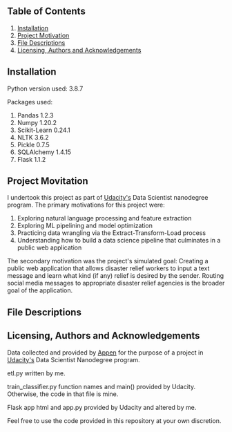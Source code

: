 ## Table of Contents

1. [Installation](#installation)
2. [Project Motivation](#motivation)
3. [File Descriptions](#files)
4. [Licensing, Authors and Acknowledgements](#licensing)

## Installation <a name="installation"></a>
Python version used: 3.8.7

Packages used:
1. Pandas 1.2.3
2. Numpy 1.20.2
3. Scikit-Learn 0.24.1
4. NLTK 3.6.2
5. Pickle 0.7.5
6. SQLAlchemy 1.4.15
7. Flask 1.1.2

## Project Movitation <a name="motivation"></a>

I undertook this project as part of [Udacity's](https://www.udacity.com) Data Scientist nanodegree program. The primary motivations for this project were:

1. Exploring natural language processing and feature extraction
2. Exploring ML pipelining and model optimization
3. Practicing data wrangling via the Extract-Transform-Load process
4. Understanding how to build a data science pipeline that culminates in a public web application

The secondary motivation was the project's simulated goal: Creating a public web application that allows disaster relief workers to input a text message and learn what kind (if any) relief is desired by the sender. Routing social media messages to appropriate disaster relief agencies is the broader goal of the application.

## File Descriptions <a name="files"></a>

## Licensing, Authors and Acknowledgements <a name="licensing"></a>

Data collected and provided by [Appen](https://appen.com) for the purpose of a project in [Udacity's](https://www.udacity.com) Data Scientist Nanodegree program.

etl.py written by me.

train_classifier.py function names and main() provided by Udacity. Otherwise, the code in that file is mine.

Flask app html and app.py provided by Udacity and altered by me.

Feel free to use the code provided in this repository at your own discretion.
